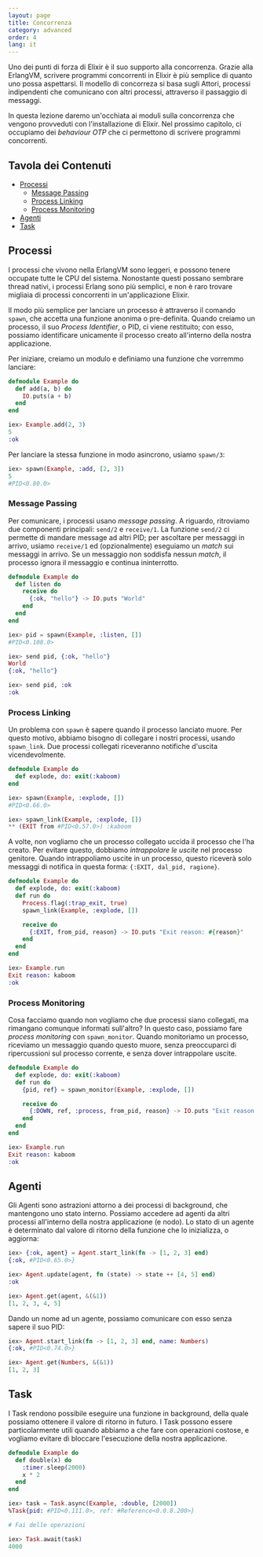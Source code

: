 ```yaml
---
layout: page
title: Concorrenza
category: advanced
order: 4
lang: it
---
```


Uno dei punti di forza di Elixir è il suo supporto alla concorrenza. Grazie alla ErlangVM, scrivere programmi concorrenti in Elixir è più semplice di quanto uno possa aspettarsi. Il modello di concorreza si basa sugli Attori, processi indipendenti che comunicano con altri processi, attraverso il passaggio di messaggi.

In questa lezione daremo un'occhiata ai moduli sulla concorrenza che vengono provveduti con l'installazione di Elixir. Nel prossimo capitolo, ci occupiamo dei _behaviour OTP_ che ci permettono di scrivere programmi concorrenti.

## Tavola dei Contenuti

- [Processi](#processi)
  - [Message Passing](#message-passing)
  - [Process Linking](#process-linking)
  - [Process Monitoring](#process-monitoring)
- [Agenti](#agenti)
- [Task](#task)

## Processi

I processi che vivono nella ErlangVM sono leggeri, e possono tenere occupate tutte le CPU del sistema. Nonostante questi possano sembrare thread nativi, i processi Erlang sono più semplici, e non è raro trovare migliaia di processi concorrenti in un'applicazione Elixir.

Il modo più semplice per lanciare un processo è attraverso il comando `spawn`, che accetta una funzione anonima o pre-definita. Quando creiamo un processo, il suo _Process Identifier_, o PID, ci viene restituito; con esso, possiamo identificare unicamente il processo creato all'interno della nostra applicazione.

Per iniziare, creiamo un modulo e definiamo una funzione che vorremmo lanciare:

```elixir
defmodule Example do
  def add(a, b) do
    IO.puts(a + b)
  end
end

iex> Example.add(2, 3)
5
:ok
```

Per lanciare la stessa funzione in modo asincrono, usiamo `spawn/3`:

```elixir
iex> spawn(Example, :add, [2, 3])
5
#PID<0.80.0>
```

### Message Passing

Per comunicare, i processi usano _message passing_. A riguardo, ritroviamo due componenti principali: `send/2` e `receive/1`. La funzione `send/2` ci permette di mandare message ad altri PID; per ascoltare per messaggi in arrivo, usiamo `receive/1` ed (opzionalmente) eseguiamo un _match_ sui messaggi in arrivo. Se un messaggio non soddisfa nessun _match_, il processo ignora il messaggio e continua ininterrotto.

```elixir
defmodule Example do
  def listen do
    receive do
      {:ok, "hello"} -> IO.puts "World"
    end
  end
end

iex> pid = spawn(Example, :listen, [])
#PID<0.108.0>

iex> send pid, {:ok, "hello"}
World
{:ok, "hello"}

iex> send pid, :ok
:ok
```

### Process Linking

Un problema con `spawn` è sapere quando il processo lanciato muore. Per questo motivo, abbiamo bisogno di collegare i nostri processi, usando `spawn_link`. Due processi collegati riceveranno notifiche d'uscita vicendevolmente.

```elixir
defmodule Example do
  def explode, do: exit(:kaboom)
end

iex> spawn(Example, :explode, [])
#PID<0.66.0>

iex> spawn_link(Example, :explode, [])
** (EXIT from #PID<0.57.0>) :kaboom
```

A volte, non vogliamo che un processo collegato uccida il processo che l'ha creato. Per evitare questo, dobbiamo _intrappolare le uscite_ nel processo genitore. Quando intrappoliamo uscite in un processo, questo riceverà solo messaggi di notifica in questa forma: `{:EXIT, dal_pid, ragione}`.

```elixir
defmodule Example do
  def explode, do: exit(:kaboom)
  def run do
    Process.flag(:trap_exit, true)
    spawn_link(Example, :explode, [])

    receive do
      {:EXIT, from_pid, reason} -> IO.puts "Exit reason: #{reason}"
    end
  end
end

iex> Example.run
Exit reason: kaboom
:ok
```

### Process Monitoring

Cosa facciamo quando non vogliamo che due processi siano collegati, ma rimangano comunque informati sull'altro? In questo caso, possiamo fare _process monitoring_ con `spawn_monitor`. Quando monitoriamo un processo, riceviamo un messaggio quando questo muore, senza preoccuparci di ripercussioni sul processo corrente, e senza dover intrappolare uscite.

```elixir
defmodule Example do
  def explode, do: exit(:kaboom)
  def run do
    {pid, ref} = spawn_monitor(Example, :explode, [])

    receive do
      {:DOWN, ref, :process, from_pid, reason} -> IO.puts "Exit reason: #{reason}"
    end
  end
end

iex> Example.run
Exit reason: kaboom
:ok
```

## Agenti

Gli Agenti sono astrazioni attorno a dei processi di background, che mantengono uno stato interno. Possiamo accedere ad agenti da altri processi all'interno della nostra applicazione (e nodo). Lo stato di un agente è determinato dal valore di ritorno della funzione che lo inizializza, o aggiorna:

```elixir
iex> {:ok, agent} = Agent.start_link(fn -> [1, 2, 3] end)
{:ok, #PID<0.65.0>}

iex> Agent.update(agent, fn (state) -> state ++ [4, 5] end)
:ok

iex> Agent.get(agent, &(&1))
[1, 2, 3, 4, 5]
```

Dando un nome ad un agente, possiamo comunicare con esso senza sapere il suo PID:

```elixir
iex> Agent.start_link(fn -> [1, 2, 3] end, name: Numbers)
{:ok, #PID<0.74.0>}

iex> Agent.get(Numbers, &(&1))
[1, 2, 3]
```

## Task

I Task rendono possibile eseguire una funzione in background, della quale possiamo ottenere il valore di ritorno in futuro. I Task possono essere particolarmente utili quando abbiamo a che fare con operazioni costose, e vogliamo evitare di bloccare l'esecuzione della nostra applicazione.

```elixir
defmodule Example do
  def double(x) do
    :timer.sleep(2000)
    x * 2
  end
end

iex> task = Task.async(Example, :double, [2000])
%Task{pid: #PID<0.111.0>, ref: #Reference<0.0.8.200>}

# Fai delle operazioni

iex> Task.await(task)
4000
```
